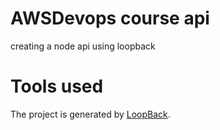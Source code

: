 # AWSDevops course api

creating a node api using loopback

# Tools used

The project is generated by [LoopBack](http://loopback.io).
